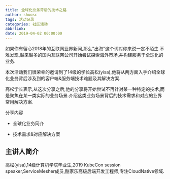 ```yaml
---
title: 全球化业务背后的技术之路
author: shuosc
tags: 活动记录
categories: 社区活动
abbrlink: 
date: 2019-04-02 00:00:00
---
```

如果你有留心2018年的互联网业界新闻,那么"出海"这个词对你来说一定不陌生.不难发现,越来越多的国内互联网公司开始尝试探索海外市场,并构建服务于全球化的业务.

本次活动我们很荣幸的邀请到了14级的学长高松(yisa),他将从两方面入手介绍全球化业务背后涉及到的客户端&服务端技术难题及其解决方案.

高松学长表示,从这次分享之后,他的分享将开始尝试不再针对某一种特定的技术,而是聚焦在某一类实际的业务场景.介绍这类业务场景背后的技术需求和对应的业界常用解决方案.

分享内容

- 全球化业务简介

- 技术需求&对应解决方案

## 主讲人简介

高松(yisa),14级计算机学院毕业生,2019 KubeCon session speaker,ServiceMesher成员,酷家乐高级后端开发工程师,专注CloudNative领域.
